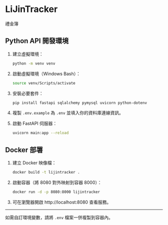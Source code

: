 # LiJinTracker
禮金簿

## Python API 開發環境

1. 建立虛擬環境：
   ```bash
   python -m venv venv
   ```

2. 啟動虛擬環境（Windows Bash）：
   ```bash
   source venv/Scripts/activate
   ```

3. 安裝必要套件：
   ```bash
   pip install fastapi sqlalchemy pymysql uvicorn python-dotenv
   ```

4. 複製 `.env.example` 為 `.env` 並填入你的資料庫連線資訊。

5. 啟動 FastAPI 伺服器：
   ```bash
   uvicorn main:app --reload
   ```

## Docker 部署

1. 建立 Docker 映像檔：
   ```bash
   docker build -t lijintracker .
   ```

2. 啟動容器（將 8080 對外映射到容器 8000）：
   ```bash
   docker run -d -p 8080:8000 lijintracker
   ```

3. 可在瀏覽器開啟 http://localhost:8080 查看服務。

---

如需自訂環境變數，請將 `.env` 檔案一併複製到容器內。
